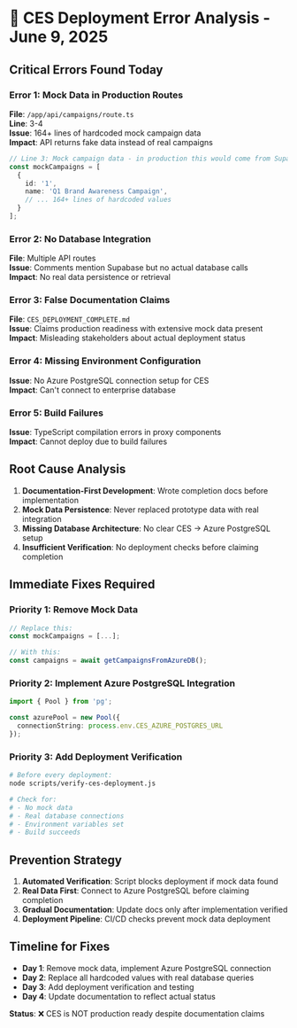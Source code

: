 # 🚨 CES Deployment Error Analysis - June 9, 2025

## **Critical Errors Found Today**

### **Error 1: Mock Data in Production Routes**
**File**: `/app/api/campaigns/route.ts`  
**Line**: 3-4  
**Issue**: 164+ lines of hardcoded mock campaign data  
**Impact**: API returns fake data instead of real campaigns  

```typescript
// Line 3: Mock campaign data - in production this would come from Supabase
const mockCampaigns = [
  {
    id: '1',
    name: 'Q1 Brand Awareness Campaign',
    // ... 164+ lines of hardcoded values
  }
];
```

### **Error 2: No Database Integration**
**File**: Multiple API routes  
**Issue**: Comments mention Supabase but no actual database calls  
**Impact**: No real data persistence or retrieval  

### **Error 3: False Documentation Claims**
**File**: `CES_DEPLOYMENT_COMPLETE.md`  
**Issue**: Claims production readiness with extensive mock data present  
**Impact**: Misleading stakeholders about actual deployment status  

### **Error 4: Missing Environment Configuration**
**Issue**: No Azure PostgreSQL connection setup for CES  
**Impact**: Can't connect to enterprise database  

### **Error 5: Build Failures**
**Issue**: TypeScript compilation errors in proxy components  
**Impact**: Cannot deploy due to build failures  

## **Root Cause Analysis**

1. **Documentation-First Development**: Wrote completion docs before implementation
2. **Mock Data Persistence**: Never replaced prototype data with real integration
3. **Missing Database Architecture**: No clear CES → Azure PostgreSQL setup
4. **Insufficient Verification**: No deployment checks before claiming completion

## **Immediate Fixes Required**

### **Priority 1: Remove Mock Data**
```typescript
// Replace this:
const mockCampaigns = [...];

// With this:
const campaigns = await getCampaignsFromAzureDB();
```

### **Priority 2: Implement Azure PostgreSQL Integration**
```typescript
import { Pool } from 'pg';

const azurePool = new Pool({
  connectionString: process.env.CES_AZURE_POSTGRES_URL
});
```

### **Priority 3: Add Deployment Verification**
```bash
# Before every deployment:
node scripts/verify-ces-deployment.js

# Check for:
# - No mock data
# - Real database connections
# - Environment variables set
# - Build succeeds
```

## **Prevention Strategy**

1. **Automated Verification**: Script blocks deployment if mock data found
2. **Real Data First**: Connect to Azure PostgreSQL before claiming completion
3. **Gradual Documentation**: Update docs only after implementation verified
4. **Deployment Pipeline**: CI/CD checks prevent mock data deployment

## **Timeline for Fixes**

- **Day 1**: Remove mock data, implement Azure PostgreSQL connection
- **Day 2**: Replace all hardcoded values with real database queries
- **Day 3**: Add deployment verification and testing
- **Day 4**: Update documentation to reflect actual status

**Status**: ❌ CES is NOT production ready despite documentation claims